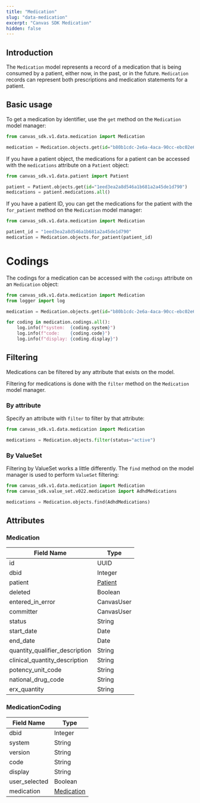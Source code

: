 ```yaml
---
title: "Medication"
slug: "data-medication"
excerpt: "Canvas SDK Medication"
hidden: false
---
```


## Introduction

The `Medication` model represents a record of a medication that is being consumed by a patient, either now, in the past, or in the future. `Medication` records can represent both prescriptions and medication statements for a patient.

## Basic usage

To get a medication by identifier, use the `get` method on the `Medication` model manager:

```python
from canvas_sdk.v1.data.medication import Medication

medication = Medication.objects.get(id="b80b1cdc-2e6a-4aca-90cc-ebc02e683f35")
```

If you have a patient object, the medications for a patient can be accessed with the `medications` attribute on a `Patient` object:

```python
from canvas_sdk.v1.data.patient import Patient

patient = Patient.objects.get(id="1eed3ea2a8d546a1b681a2a45de1d790")
medications = patient.medications.all()
```

If you have a patient ID, you can get the medications for the patient with the `for_patient` method on the `Medication` model manager:

```python
from canvas_sdk.v1.data.medication import Medication

patient_id = "1eed3ea2a8d546a1b681a2a45de1d790"
medication = Medication.objects.for_patient(patient_id)
```

# Codings

The codings for a medication can be accessed with the `codings` attribute on an `Medication` object:

```python
from canvas_sdk.v1.data.medication import Medication
from logger import log

medication = Medication.objects.get(id="b80b1cdc-2e6a-4aca-90cc-ebc02e683f35")

for coding in medication.codings.all():
    log.info(f"system:  {coding.system}")
    log.info(f"code:    {coding.code}")
    log.info(f"display: {coding.display}")
```

## Filtering

Medications can be filtered by any attribute that exists on the model.

Filtering for medications is done with the `filter` method on the `Medication` model manager.

### By attribute

Specify an attribute with `filter` to filter by that attribute:

```python
from canvas_sdk.v1.data.medication import Medication

medications = Medication.objects.filter(status="active")
```

### By ValueSet

Filtering by ValueSet works a little differently. The `find` method on the model manager is used to perform `ValueSet` filtering:

```python
from canvas_sdk.v1.data.medication import Medication
from canvas_sdk.value_set.v022.medication import AdhdMedications

medications = Medication.objects.find(AdhdMedications)
```

## Attributes

### Medication

| Field Name                     | Type                                  |
|--------------------------------|---------------------------------------|
| id                             | UUID                                  |
| dbid                           | Integer                               |
| patient                        | [Patient](/sdk/data-patient/#patient) |
| deleted                        | Boolean                               |
| entered_in_error               | CanvasUser                            |
| committer                      | CanvasUser                            |
| status                         | String                                |
| start_date                     | Date                                  |
| end_date                       | Date                                  |
| quantity_qualifier_description | String                                |
| clinical_quantity_description  | String                                |
| potency_unit_code              | String                                |
| national_drug_code             | String                                |
| erx_quantity                   | String                                |

### MedicationCoding

| Field Name    | Type                      |
|---------------|---------------------------|
| dbid          | Integer                   |
| system        | String                    |
| version       | String                    |
| code          | String                    |
| display       | String                    |
| user_selected | Boolean                   |
| medication    | [Medication](#medication) |

<br/>
<br/>
<br/>
